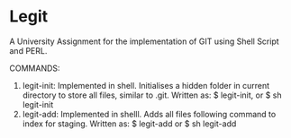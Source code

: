 # Legit
A University Assignment for the implementation of GIT using Shell Script and PERL.

COMMANDS:
1. legit-init: Implemented in shell. Initialises a hidden folder in current directory to store all files, similar to .git.
  Written as: $ legit-init, or $ sh legit-init
2. legit-add: Implemented in shelll. Adds all files following command to index for staging.
  Written as: $ legit-add <filenames> or $ sh legit-add <filenames>
